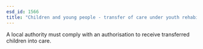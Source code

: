 ```yaml
---
esd_id: 1566
title: "Children and young people - transfer of care under youth rehabilitation order"
---
```


A local authority must comply with an authorisation to receive transferred children into care.

